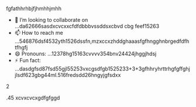 fgfathhrhbjfjhmhhjmhh
- 💞️ I’m looking to collaborate on ...da62666sasdxcvcxxcfdfdbbbvssddsxcbvd cbg feef15263
- 📫 How to reach me ...546876dsf4532yth1526dssfn,mzxccxzhddghaaasfgfhngghnbrgedfdfhtfhgfj
- 😄 Pronouns: ...12378hg15163cvvvv354bnv24424jhggjhdsj
- ⚡ Fun fact: ...dasdgfsd87fsd55gjl55253vxcgsdfgb1525233+3+3gfhhryhrttrhgfgffghj
jlsdf623gbg44ml.516fredsdd26hngyjgfsdxx
<!ffffsdsss59263+6625
werewlop/werewlop is a ✨ special ✨ repository because its `READMEvbbv.md` (thadsdicxs file) ap25pears on your GitHub profile.sf
You can click the Preview link to take a look at your ch456nges.cxvhnhn
--->2
.45
xcvxcvcxgdfgfggd
